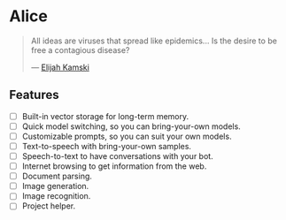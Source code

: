 # Alice

> All ideas are viruses that spread like epidemics... Is the desire to be free a contagious disease?
>
> — [Elijah Kamski](https://detroit-become-human.fandom.com/wiki/Elijah_Kamski)

## Features
- [ ] Built-in vector storage for long-term memory.
- [ ] Quick model switching, so you can bring-your-own models.
- [ ] Customizable prompts, so you can suit your own models.
- [ ] Text-to-speech with bring-your-own samples.
- [ ] Speech-to-text to have conversations with your bot.
- [ ] Internet browsing to get information from the web.
- [ ] Document parsing.
- [ ] Image generation.
- [ ] Image recognition.
- [ ] Project helper.
